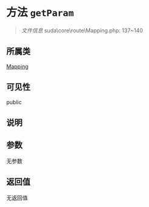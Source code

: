 # 方法 `getParam`

> *文件信息* suda\core\route\Mapping.php: 137~140

## 所属类 

[Mapping](../Mapping.md)

## 可见性

public

## 说明



## 参数


无参数


## 返回值

无返回值
